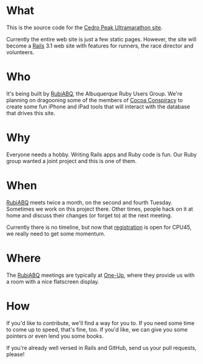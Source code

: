 What
====

This is the source code for the [Cedro Peak Ultramarathon site](http://cpu45.org).

Currently the entire web site is just a few static pages.  However, the site will become a [Rails](http://rubyonrails.org/) 3.1 web site with features for runners, the race director and volunteers.

Who
===

It's being built by [RubiABQ](http://www.meetup.com/Rubyists-in-Albuquerque/), the Albuquerque Ruby Users Group.  We're planning on dragooning some of the members of [Cocoa Conspiracy](http://cocoaconspiracy.com/) to create some fun iPhone and iPad tools that will interact with the database that drives this site.

Why
===

Everyone needs a hobby.  Writing Rails apps and Ruby code is fun.  Our Ruby group wanted a joint project and this is one of them.

When
====

[RubiABQ](http://www.meetup.com/Rubyists-in-Albuquerque/) meets twice a month, on the second and fourth Tuesday.  Sometimes we work on this project there.  Other times, people hack on it at home and discuss their changes (or forget to) at the next meeting.

Currently there is no timeline, but now that [registration](http://ultrasignup.com/register.aspx?did=13576) is open for CPU45, we really need to get some momentum.

Where
=====
The [RubiABQ](http://www.meetup.com/Rubyists-in-Albuquerque/) meetings are typically at [One-Up](http://www.oneupabq.com/), where they provide us with a room with a nice flatscreen display.


How
===
If you'd like to contribute, we'll find a way for you to.  If you need some time to come up to speed, that's fine, too.  If you'd like, we can give you some pointers or even lend you some books.

If you're already well versed in Rails and GitHub, send us your pull requests, please!
